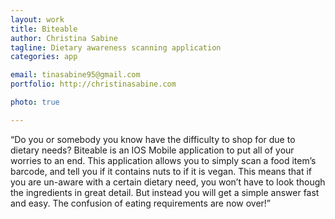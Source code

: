 ```yaml
---
layout: work
title: Biteable
author: Christina Sabine
tagline: Dietary awareness scanning application
categories: app

email: tinasabine95@gmail.com
portfolio: http://christinasabine.com

photo: true

---
```


“Do you or somebody you know have the difficulty to shop for due to dietary needs? Biteable is an IOS Mobile application to put all of your worries to an end. This application allows you to simply scan a food item’s barcode, and tell you if it contains nuts to if it is vegan. This means that if you are un-aware with a certain dietary need, you won’t have to look though the ingredients in great detail. But instead you will get a simple answer fast and easy. The confusion of eating requirements are now over!”